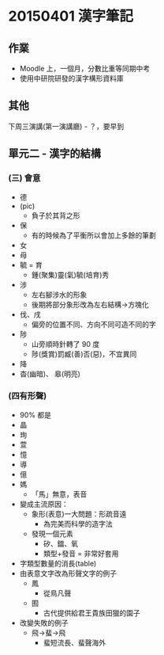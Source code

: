 # 20150401 漢字筆記
## 作業
* Moodle 上，一個月，分數比重等同期中考
* 使用中研院研發的漢字構形資料庫

## 其他
下周三演講(第一演講廳) - ？，要早到

## 單元二 - 漢字的結構
### (三) 會意
* 德
* (pic)
    * 負子於其背之形
* 保
    * 有的時候為了平衡所以會加上多餘的筆劃
* 女
* 母
* 毓 = 育
    * 鍾(聚集)靈(氣)毓(培育)秀
* 涉
    * 左右腳涉水的形象
    * 後期將部分象形改為左右結構→方塊化
* 伐、戌
    * 偏旁的位置不同、方向不同可造不同的字
* 陟
    * 山旁順時針轉了 90 度
    * 陟(獎賞)罰臧(善)否(惡)，不宜異同
* 降
* 杳(幽暗)、 皋(明亮)

### (四有形聲)
* 90% 都是
* 晶
* 珣
* 萱
* 憶
* 導
* 億
* 媽
    * 「馬」無意，表音
* 變成主流原因：
    * 象形(表意)一大問題：形疏音遠
        * 為完美而科學的造字法
    * 發現一個元素
        * 矽、鐳、氧
        * 類型+發音 = 非常好套用
* 字類型數量的消長(table)
* 由表意文字改為形聲文字的例子
    * 鳳
        * 從鳥凡聲
    * 囿
        * 古代提供給君王貴族田獵的園子
* 改變失敗的例子
    * 飛→蜚→飛
        * 蜚短流長、蜚聲海外
